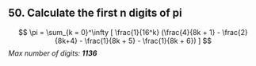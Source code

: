 ## 50. Calculate the first n digits of pi

[BBP]: https://en.wikipedia.org/wiki/Bailey%E2%80%93Borwein%E2%80%93Plouffe_formula	"BBP Formula"
[HMC]: https://math.hmc.edu/funfacts/finding-the-n-th-digit-of-pi/


$$
\pi = \sum_{k = 0}^\infty [ \frac{1}{16^k} (\frac{4}{8k + 1} - \frac{2}{8k+4} - \frac{1}{8k + 5} - \frac{1}{8k + 6}) ]
$$
*Max number of digits: **1136***

